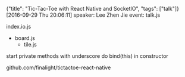 {"title": "Tic-Tac-Toe with React Native and SocketIO", "tags": ["talk"]}
[2016-09-29 Thu 20:06:11]
speaker: Lee Zhen Jie
event: talk.js

index.io.js
* board.js
  * tile.js

start private methods with underscore
do bind(this) in constructor

github.com/finalight/tictactoe-react-native


